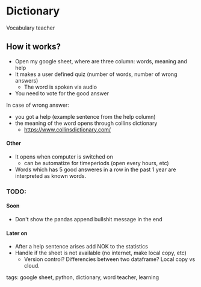 # Dictionary
Vocabulary teacher

## How it works?
- Open my google sheet, where are three column: words, meaning and help
- It makes a user defined quiz (number of words, number of wrong answers)
  - The word is spoken via audio
- You need to vote for the good answer

In case of wrong answer:
- you got a help (example sentence from the help column)
- the meaning of the word opens through collins dictionary
  - https://www.collinsdictionary.com/
  



#### Other
- It opens when computer is switched on
  - can be automatize for timeperiods (open every hours, etc)
- Words which has 5 good answeres in a row in the past 1 year are interpreted as known words.


### TODO:
#### Soon
  - Don't show the pandas append bullshit message in the end
#### Later on   
  - After a help sentence arises add NOK to the statistics
  - Handle if the sheet is not available (no internet, make local copy, etc)
	- Version control? Differencies between two dataframe? Local copy vs cloud. 
  
  tags: google sheet, python, dictionary, word teacher, learning
